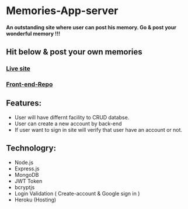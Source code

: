 # Memories-App-server

#### An outstanding site where user can post his memory. Go & post your wonderful memory !!!
##  Hit below & post your own memories
### [Live site](https://memories-e2c87.web.app/)
### [Front-end-Repo](https://github.com/raihanwebmaster/MERN-Project---client)


## Features:
+ User will have differnt facility to CRUD databse.
+ User can create a new account by back-end 
+ If user want to sign in site will verify  that user have an account or not.

## Technologry: 
+ Node.js
+ Express.js
+ MongoDB
+ JWT Token
+ bcryptjs
+ Login Validation ( Create-account & Google sign in )
+ Heroku (Hosting)






